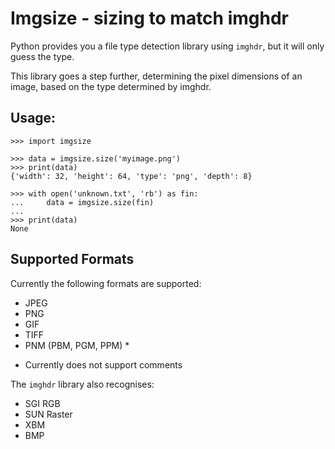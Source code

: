 # Imgsize - sizing to match imghdr

Python provides you a file type detection library using `imghdr`, but it will
only guess the type.

This library goes a step further, determining the pixel dimensions of an image,
based on the type determined by imghdr.

## Usage:

    >>> import imgsize

    >>> data = imgsize.size('myimage.png')
    >>> print(data)
    {'width': 32, 'height': 64, 'type': 'png', 'depth': 8}

    >>> with open('unknown.txt', 'rb') as fin:
    ...     data = imgsize.size(fin)
    ...
    >>> print(data)
    None

## Supported Formats

Currently the following formats are supported:

- JPEG
- PNG
- GIF
- TIFF
- PNM (PBM, PGM, PPM) *

* Currently does not support comments

The `imghdr` library also recognises:

- SGI RGB
- SUN Raster
- XBM
- BMP
